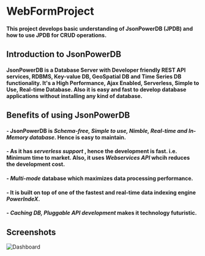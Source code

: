 # WebFormProject

#### This project develops basic understanding of JsonPowerDB (JPDB) and how to use JPDB for CRUD operations.

## Introduction to JsonPowerDB

#### JsonPowerDB is a Database Server with Developer friendly REST API services, RDBMS, Key-value DB, GeoSpatial DB and Time Series DB functionality.  It's a High Performance, Ajax Enabled, Serverless, Simple to Use, Real-time Database. Also it is easy and fast to develop database applications without installing any kind of database.

## Benefits of using JsonPowerDB

#### - JsonPowerDB is _Schema-free, Simple to use, Nimble, Real-time and In-Memory database_. Hence is easy to maintain.
#### - As it has _serverless support_ , hence the development is fast. i.e. Minimum time to market. Also, it uses _Webservices API_ whcih reduces the development cost.
#### - _Multi-mode_ database which maximizes data processing performance.
#### - It is built on top of one of the fastest and real-time data indexing engine _PowerIndeX_.
#### - _Caching DB, Pluggable API development_ makes it technology futuristic.

## Screenshots

![Dashboard](https://github.com/BeAgarwal/JsonPowerDB/blob/master/Assets/Screenshots/Dashboard.PNG)
